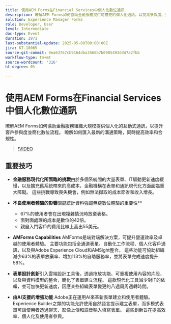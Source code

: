 ```yaml
---
title: 使用AEM Forms在Financial Services中個人化數位通訊
description: 瞭解AEM Forms如何協助金融服務提供可擴充的個人化通訊，以提高參與度、效率和合規性。
solution: Experience Manager Forms
role: Developer, User
level: Intermediate
doc-type: Event
duration: 2971
last-substantial-update: 2025-05-08T00:00:00Z
jira: KT-18065
source-git-commit: 9ea63767cb9164dba3568b7b0985493dd47a2fbb
workflow-type: tm+mt
source-wordcount: '316'
ht-degree: 0%

---
```



# 使用AEM Forms在Financial Services中個人化數位通訊

瞭解AEM Forms如何協助金融服務組織大規模提供個人化的互動式通訊，以提升客戶參與度並簡化數位流程。 瞭解如何匯入最新的溝通策略，同時提高效率和合規性。

>[!VIDEO](https://video.tv.adobe.com/v/3458104/?learn=on&enablevpops)

## 重要技巧

* **金融服務現代化所面臨的挑戰**&#x200B;由於多個系統間的大量表單、IT驅動更新速度緩慢，以及擴充舊系統帶來的高成本，金融機構在表單和通訊現代化方面面臨重大障礙。 這些挑戰導致喪失機會，例如無法擷取的成本節省和收入增長。

* **不良使用者體驗的影響**&#x200B;關鍵統計資料強調無縫數位體驗的重要性**

   * 67%的使用者會在出現複雜情況時放棄表格。
   * 面對面處理的成本是數位的42倍。
   * 親自入門客戶的費用比線上高出55美元。

* **AMForms Capabilities** AMForms是端對端解決方案，可提升營運效率及卓越的使用者體驗。 主要功能包括全通道表單、自動化工作流程、個人化客戶通訊，以及與Adobe Experience Cloud和AMSight整合。 這些功能可協助組織減少63%的表單放棄率、增加113%的自助服務率，並將表單完成速度提升58%。

* **表單設計創新**&#x200B;引入雲端設計工具後，透過拖放功能、可重複使用內容的片段，以及與資料模型的整合，簡化了表單建立流程。 這款現代化工具減少對IT的依賴，並可加快更新速度，因應某些組織表單變更的八週周周週轉時間。

* **由AI支援的增強功能** Adobe正在運用AI來革新表單建立和使用者體驗。 Experience Builder之類的功能允許使用自然語言提示建立表單，而多模式表單可讓使用者透過聊天、影像上傳和語音輸入填寫表單。 這些創新旨在提高效率、個人化及使用者參與。